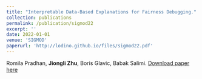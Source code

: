 ```yaml
---
title: "Interpretable Data-Based Explanations for Fairness Debugging."
collection: publications
permalink: /publication/sigmod22
excerpt: ''
date: 2022-01-01
venue: 'SIGMOD'
paperurl: 'http://lodino.github.io/files/sigmod22.pdf'
---
```

Romila Pradhan, **Jiongli Zhu**, Boris Glavic, Babak Salimi.
[Download paper here](http://lodino.github.io/files/sigmod22.pdf)